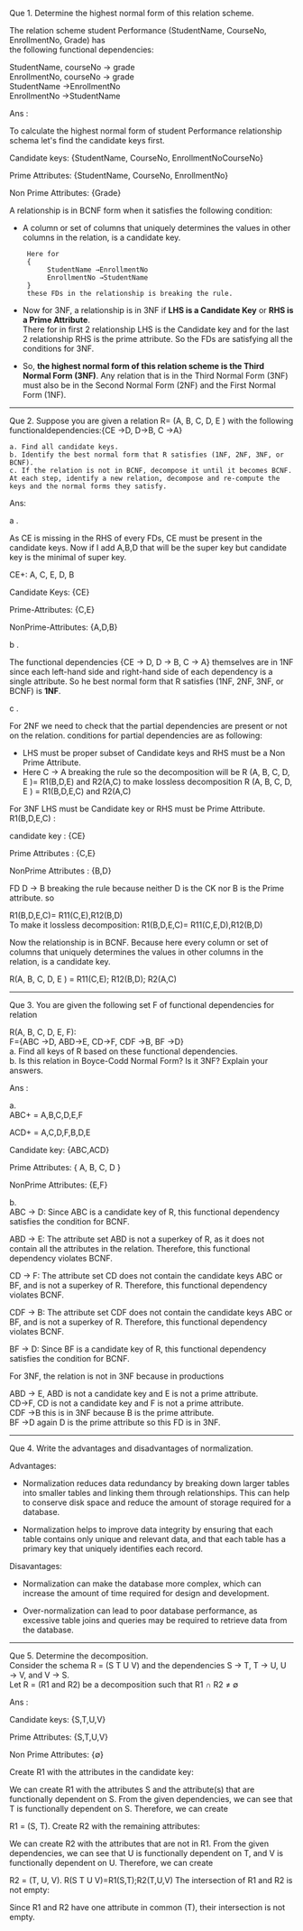 
Que 1. Determine the highest normal form of this relation scheme.  
     
   The relation scheme student Performance (StudentName, CourseNo, EnrollmentNo, Grade) has  
   the following functional dependencies:  
   
   StudentName, courseNo → grade  
   EnrollmentNo, courseNo → grade  
   StudentName →EnrollmentNo  
   EnrollmentNo →StudentName

Ans : 

To calculate the highest normal form of student Performance relationship schema let's find the candidate keys first.  

Candidate keys: {StudentName, CourseNo, EnrollmentNoCourseNo}  
     
Prime Attributes: {StudentName, CourseNo, EnrollmentNo}  
     
Non Prime Attributes: {Grade}  
   
   
A relationship is in BCNF form when it satisfies the following condition:  
- A column or set of columns that uniquely determines the values in other columns in the relation, is a candidate key.
       
       Here for 
       {
            StudentName →EnrollmentNo  
            EnrollmentNo →StudentName
       } 
       these FDs in the relationship is breaking the rule.

- Now for 3NF, a relationship is in 3NF if **LHS is a Candidate Key** or **RHS is a Prime Attribute**.  
       There for in first 2 relationship LHS is the Candidate key and for the last 2 relationship RHS is the prime attribute. So the FDs are satisfying all the conditions for 3NF.
   
- So, **the highest normal form of this relation scheme is the Third Normal Form (3NF)**. Any relation that is in the Third Normal Form (3NF) must also be in the Second Normal Form (2NF) and the First Normal Form (1NF).
_______________________

Que 2. Suppose you are given a relation R= (A, B, C, D, E ) with the following functionaldependencies:{CE →D, D→B, C →A}

    a. Find all candidate keys.  
    b. Identify the best normal form that R satisfies (1NF, 2NF, 3NF, or BCNF).  
    c. If the relation is not in BCNF, decompose it until it becomes BCNF. At each step, identify a new relation, decompose and re-compute the keys and the normal forms they satisfy.

Ans:

a .

As CE is missing in the RHS of every FDs, CE must be present in the candidate keys. Now if I add A,B,D that will be the super key but candidate key is the minimal of super key.  
   
   CE+: A, C, E, D, B
   
   Candidate Keys: {CE}  
     
   Prime-Attributes: {C,E}  
     
   NonPrime-Attributes: {A,D,B}
   
b .

The functional dependencies {CE → D, D → B, C → A} themselves are in 1NF since each left-hand side and right-hand side of each dependency is a single attribute. So he best normal form that R satisfies (1NF, 2NF, 3NF, or BCNF) is **1NF**.
   
c .

For 2NF we need to check that the partial dependencies are present or not on the relation. conditions for partial dependencies are as following:  
   - LHS must be proper subset of Candidate keys and RHS must be a Non Prime Attribute.  
   - Here C → A breaking the rule so the decomposition will be  R (A, B, C, D, E )= R1(B,D,E) and R2(A,C) to make lossless decomposition R (A, B, C, D, E ) = R1(B,D,E,C) and R2(A,C)
   
For 3NF LHS must be Candidate key or RHS must be Prime Attribute.  
R1(B,D,E,C) : 

candidate key : {CE}

Prime Attributes : {C,E}
 
NonPrime Attributes : {B,D}  

FD D → B breaking the rule because neither D is the CK nor B is the Prime attribute. so  

R1(B,D,E,C)= R11(C,E),R12(B,D)  
To make it lossless decomposition: R1(B,D,E,C)= R11(C,E,D),R12(B,D)
   
Now the relationship is in BCNF. Because here every column or set of columns that uniquely determines the values in other columns in the relation, is a candidate key.
   
R(A, B, C, D, E ) = R11(C,E); R12(B,D); R2(A,C)

_______________________

Que 3. You are given the following set F of functional dependencies for relation  
   
   R(A, B, C, D, E, F):  
   F={ABC →D, ABD→E, CD→F, CDF →B, BF →D}  
   a. Find all keys of R based on these functional dependencies.  
   b. Is this relation in Boyce-Codd Normal Form? Is it 3NF? Explain your answers.

Ans :

   a.  
   ABC+ = A,B,C,D,E,F  
     
   ACD+ = A,C,D,F,B,D,E  
     
   Candidate key: {ABC,ACD}  
     
   Prime Attributes: { A, B, C, D }  
     
   NonPrime Attributes: {E,F}  
     
   b.  
   ABC → D: Since ABC is a candidate key of R, this functional dependency satisfies the condition for BCNF.  
     
   ABD → E: The attribute set ABD is not a superkey of R, as it does not contain all the attributes in the relation. Therefore, this functional dependency violates BCNF.  
     
     
   CD → F: The attribute set CD does not contain the candidate keys ABC or BF, and is not a superkey of R. Therefore, this functional dependency violates BCNF.  
     
     
   CDF → B: The attribute set CDF does not contain the candidate keys ABC or BF, and is not a superkey of R. Therefore, this functional dependency violates BCNF.  
     
     
   BF → D: Since BF is a candidate key of R, this functional dependency satisfies the condition for BCNF.
   
For 3NF, the relation is not in 3NF because in productions  

ABD -> E, ABD is not a candidate key and E is not a prime attribute.  
CD→F, CD is not a candidate key and F is not a prime attribute.  
CDF →B this is in 3NF because B is the prime attribute.  
BF →D again D is the prime attribute so this FD is in 3NF.

_______________________

Que 4. Write the advantages and disadvantages of normalization.
   
Advantages:
   
- Normalization reduces data redundancy by breaking down larger tables into smaller tables and linking them through relationships. This can help to conserve disk space and reduce the amount of storage required for a database.
   
- Normalization helps to improve data integrity by ensuring that each table contains only unique and relevant data, and that each table has a primary key that uniquely identifies each record.
   
Disavantages:
- Normalization can make the database more complex, which can increase the amount of time required for design and development.
      
- Over-normalization can lead to poor database performance, as excessive table joins and queries may be required to retrieve data from the database.

_______________________

Que 5. Determine the decomposition.  
   Consider the schema R = (S T U V) and the dependencies S → T, T → U, U → V, and V → S.  
   Let R = (R1 and R2) be a decomposition such that R1 ∩ R2 ≠ ∅

Ans :
   
   Candidate keys: {S,T,U,V}  
     
   Prime Attributes: {S,T,U,V}  
     
   Non Prime Attributes: {∅}  
   
   Create R1 with the attributes in the candidate key:
   
   We can create R1 with the attributes S and the attribute(s) that are functionally dependent on S. From the given dependencies, we can see that T is functionally dependent on S. Therefore, we can create
   
   R1 = (S, T).
   Create R2 with the remaining attributes:
   
   We can create R2 with the attributes that are not in R1. From the given dependencies, we can see that U is functionally dependent on T, and V is functionally dependent on U. Therefore, we can create
   
   R2 = (T, U, V).
   R(S T U V)=R1(S,T);R2(T,U,V)
   The intersection of R1 and R2 is not empty:
   
   Since R1 and R2 have one attribute in common (T), their intersection is not empty.